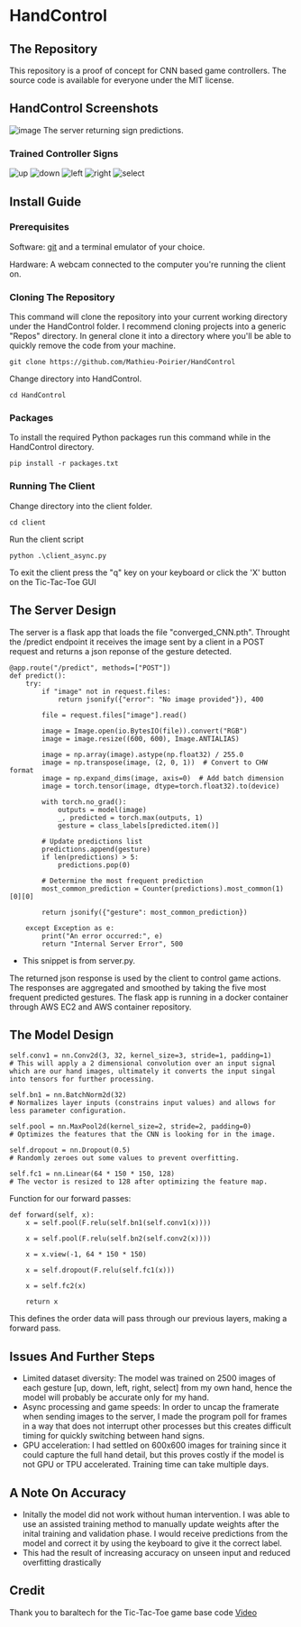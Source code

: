 # HandControl

## The Repository 

This repository is a proof of concept for CNN based game controllers. The source code is available for everyone under the MIT license.

## HandControl Screenshots

![image](images/screen2.PNG)
The server returning sign predictions.

### Trained Controller Signs

![up](images/up_246.jpg)
![down](images/down_10.jpg)
![left](images/left_10.jpg)
![right](images/right_10.jpg)
![select](images/select_10.jpg)

## Install Guide

### Prerequisites

Software: [git](https://git-scm.com/book/en/v2/Getting-Started-Installing-Git) and a terminal emulator of your choice.

Hardware: A webcam connected to the computer you're running the client on.

### Cloning The Repository

This command will clone the repository into your current working directory under the HandControl folder. I recommend cloning projects into a generic "Repos" directory. In general clone it into a directory where you'll be able to quickly remove the code from your machine.
```
git clone https://github.com/Mathieu-Poirier/HandControl
```
Change directory into HandControl.
```
cd HandControl
```
### Packages
To install the required Python packages run this command while in the HandControl directory.
```
pip install -r packages.txt
```
### Running The Client
Change directory into the client folder.
```
cd client
```
Run the client script
```
python .\client_async.py
```
To exit the client press the "q" key on your keyboard or click the 'X' button on the Tic-Tac-Toe GUI

## The Server Design

The server is a flask app that loads the file "converged_CNN.pth". Throught the /predict endpoint it receives the image sent by a client in a POST request and returns a json reponse of the gesture detected.
```
@app.route("/predict", methods=["POST"])
def predict():
    try:
        if "image" not in request.files:
            return jsonify({"error": "No image provided"}), 400

        file = request.files["image"].read()

        image = Image.open(io.BytesIO(file)).convert("RGB")
        image = image.resize((600, 600), Image.ANTIALIAS)

        image = np.array(image).astype(np.float32) / 255.0
        image = np.transpose(image, (2, 0, 1))  # Convert to CHW format
        image = np.expand_dims(image, axis=0)  # Add batch dimension
        image = torch.tensor(image, dtype=torch.float32).to(device)

        with torch.no_grad():
            outputs = model(image)
            _, predicted = torch.max(outputs, 1)
            gesture = class_labels[predicted.item()]

        # Update predictions list
        predictions.append(gesture)
        if len(predictions) > 5:
            predictions.pop(0)

        # Determine the most frequent prediction
        most_common_prediction = Counter(predictions).most_common(1)[0][0]

        return jsonify({"gesture": most_common_prediction})

    except Exception as e:
        print("An error occurred:", e)
        return "Internal Server Error", 500
```
- This snippet is from server.py.

The returned json response is used by the client to control game actions. The responses are aggregated and smoothed by taking the five most frequent predicted gestures.
The flask app is running in a docker container through AWS EC2 and AWS container repository.

## The Model Design

```
self.conv1 = nn.Conv2d(3, 32, kernel_size=3, stride=1, padding=1)
# This will apply a 2 dimensional convolution over an input signal which are our hand images, ultimately it converts the input singal into tensors for further processing.

self.bn1 = nn.BatchNorm2d(32)
# Normalizes layer inputs (constrains input values) and allows for less parameter configuration.

self.pool = nn.MaxPool2d(kernel_size=2, stride=2, padding=0)
# Optimizes the features that the CNN is looking for in the image.

self.dropout = nn.Dropout(0.5)
# Randomly zeroes out some values to prevent overfitting.

self.fc1 = nn.Linear(64 * 150 * 150, 128)
# The vector is resized to 128 after optimizing the feature map.

```
Function for our forward passes:
```
def forward(self, x):
    x = self.pool(F.relu(self.bn1(self.conv1(x))))

    x = self.pool(F.relu(self.bn2(self.conv2(x))))

    x = x.view(-1, 64 * 150 * 150)

    x = self.dropout(F.relu(self.fc1(x)))

    x = self.fc2(x)

    return x
```

This defines the order data will pass through our previous layers, making a forward pass.

## Issues And Further Steps

- Limited dataset diversity: The model was trained on 2500 images of each gesture [up, down, left, right, select] from my own hand, hence the model will probably be accurate only for my hand.
- Async processing and game speeds: In order to uncap the framerate when sending images to the server, I made the program poll for frames in a way that does not interrupt other processes but this creates difficult timing for quickly switching between hand signs.
- GPU acceleration: I had settled on 600x600 images for training since it could capture the full hand detail, but this proves costly if the model is not GPU or TPU accelerated. Training time can take multiple days.

## A Note On Accuracy

- Initally the model did not work without human intervention. I was able to use an assisted training method to manually update weights after the inital training and validation phase. I would receive predictions from the model and correct it by using the keyboard to give it the correct label.
- This had the result of increasing accuracy on unseen input and reduced overfitting drastically

## Credit

Thank you to baraltech for the Tic-Tac-Toe game base code [Video](https://www.youtube.com/watch?v=IL_PMGVxEUY)
